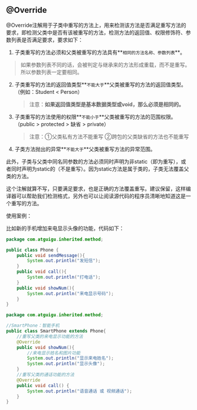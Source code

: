 ## @Override

@Override注解用于子类中重写的方法上，用来检测该方法是否满足重写方法的要求，即检测父类中是否有该被重写的方法，检测方法的返回值、权限修饰符、参数列表是否满足要求，要求如下：

1. 子类重写的方法必须和父类被重写的方法具有**`相同的方法名称、参数列表`**。

> ​	如果参数列表不同的话，会被判定与继承来的方法形成重载，而不是重写。所以参数列表一定要相同。

2. 子类重写的方法的返回值类型**`不能大于`**父类被重写的方法的返回值类型。（例如：Student < Person）

   > 注意：**如果返回值类型是基本数据类型或void，那么必须是相同的。**

3. 子类重写的方法使用的权限**`不能小于`**父类被重写的方法的范围权限。（public > protected > 缺省 > private）

   > 注意：①父类私有方法不能重写 ②跨包的父类缺省的方法也不能重写

4. 子类方法抛出的异常**`不能大于`**父类被重写方法的异常范围。

此外，子类与父类中同名同参数的方法必须同时声明为非static（即为重写），或者同时声明为static的（不是重写）。因为static方法是属于类的，子类无法覆盖父类的方法。



这个注解就算不写，只要满足要求，也是正确的方法覆盖重写。建议保留，这样编译器可以帮助我们检测格式，另外也可以让阅读源代码的程序员清晰地知道这是一个重写的方法。

使用案例：

比如新的手机增加来电显示头像的功能，代码如下：

```java
package com.atguigu.inherited.method;

public class Phone {
    public void sendMessage(){
        System.out.println("发短信");
    }
    public void call(){
        System.out.println("打电话");
    }
    public void showNum(){
        System.out.println("来电显示号码");
    }
}
```

```java
package com.atguigu.inherited.method;

//SmartPhone：智能手机
public class SmartPhone extends Phone{
    //重写父类的来电显示功能的方法
	@Override
    public void showNum(){
        //来电显示姓名和图片功能
        System.out.println("显示来电姓名");
        System.out.println("显示头像");
    }
    //重写父类的通话功能的方法
    @Override
    public void call() {
        System.out.println("语音通话 或 视频通话");
    }
}
```

